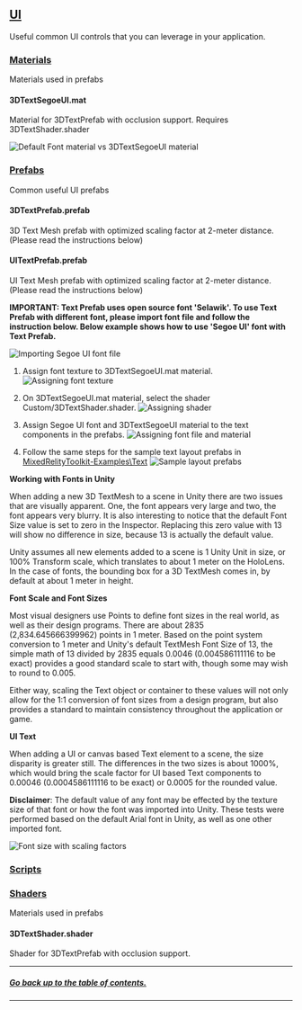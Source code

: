 ## [UI]()

Useful common UI controls that you can leverage in your application.



### [Materials](Materials)

Materials used in prefabs

#### 3DTextSegoeUI.mat

Material for 3DTextPrefab with occlusion support. Requires 3DTextShader.shader

![Default Font material vs 3DTextSegoeUI material](https://github.com/cre8ivepark/MixedRelityToolkit-Unity/blob/master/External/ReadMeImages/TextPrefabInstructions06.png)

### [Prefabs](Prefabs)

Common useful UI prefabs 

#### 3DTextPrefab.prefab

3D Text Mesh prefab with optimized scaling factor at 2-meter distance. (Please read the instructions below)

#### UITextPrefab.prefab

UI Text Mesh prefab with optimized scaling factor at 2-meter distance. (Please read the instructions below)

**IMPORTANT: Text Prefab uses open source font 'Selawik'. To use Text Prefab with different font, please import font file and follow the instruction below. Below example shows how to use 'Segoe UI' font with Text Prefab.**

![Importing Segoe UI font file](https://github.com/cre8ivepark/MixedRelityToolkit-Unity/blob/master/External/ReadMeImages/TextPrefabInstructions01.png)

1. Assign font texture to 3DTextSegoeUI.mat material. 
![Assigning font texture](https://github.com/cre8ivepark/MixedRelityToolkit-Unity/blob/master/External/ReadMeImages/TextPrefabInstructions02.png)

2. On 3DTextSegoeUI.mat material, select the shader Custom/3DTextShader.shader. 
![Assigning shader](https://github.com/cre8ivepark/MixedRelityToolkit-Unity/blob/master/External/ReadMeImages/TextPrefabInstructions03.png)

3. Assign Segoe UI font and 3DTextSegoeUI material to the text components in the prefabs.
![Assigning font file and material](https://github.com/cre8ivepark/MixedRelityToolkit-Unity/blob/master/External/ReadMeImages/TextPrefabInstructions04.png)

4. Follow the same steps for the sample text layout prefabs in [MixedRelityToolkit-Examples\Text](../..//MixedRelityToolkit-Examples/Text)
![Sample layout prefabs](https://github.com/cre8ivepark/MixedRelityToolkit-Unity/blob/master/External/ReadMeImages/TextPrefabInstructions05.png)

**Working with Fonts in Unity**

When adding a new 3D TextMesh to a scene in Unity there are two issues that are visually apparent. One, the font appears very large and two, the font appears very blurry. It is also interesting to notice that the default Font Size value is set to zero in the Inspector. Replacing this zero value with 13 will show no difference in size, because 13 is actually the default value.

Unity assumes all new elements added to a scene is 1 Unity Unit in size, or 100%  Transform scale, which translates to about 1 meter on the HoloLens. In the case of fonts, the bounding box for a 3D TextMesh comes in, by default at about 1 meter in height.

**Font Scale and Font Sizes**

Most visual designers use Points to define font sizes in the real world, as well as their design programs. There are about 2835 (2,834.645666399962) points in 1 meter. Based on the point system conversion to 1 meter and Unity's default TextMesh Font Size of 13, the simple math of 13 divided by 2835 equals 0.0046 (0.004586111116 to be exact) provides a good standard scale to start with, though some may wish to round to 0.005.

Either way, scaling the Text object or container to these values will not only allow for the 1:1 conversion of font sizes from a design program, but also provides a standard to maintain consistency throughout the application or game.

**UI Text**

When adding a UI or canvas based Text element to a scene, the size disparity is greater still. The differences in the two sizes is about 1000%, which would bring the scale factor for UI based Text components to 0.00046 (0.0004586111116 to be exact) or 0.0005 for the rounded value.
 
**Disclaimer**: The default value of any font may be effected by the texture size of that font or how the font was imported into Unity. These tests were performed based on the default Arial font in Unity, as well as one other imported font.

![Font size with scaling factors](https://github.com/cre8ivepark/MixedRelityToolkit-Unity/blob/master/External/ReadMeImages/TextPrefabInstructions07.png)

### [Scripts](Scripts)



### [Shaders](Shaders)

Materials used in prefabs

#### 3DTextShader.shader

Shader for 3DTextPrefab with occlusion support.

---
##### [Go back up to the table of contents.](../../../README.md)
---
